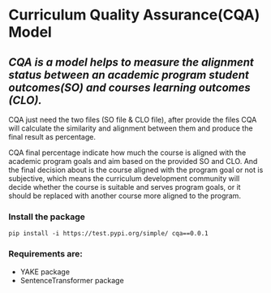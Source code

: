 # Curriculum Quality Assurance(CQA) Model




***CQA is a model helps to measure the alignment status between an academic program 
student outcomes(SO) and courses learning outcomes (CLO).***
---

CQA just need the two files (SO file & CLO file), after provide the files CQA will 
calculate the similarity and alignment between them and produce the final result as
percentage.

CQA final percentage indicate how much the course is aligned with the academic 
program goals and aim based on the provided SO and CLO. And the final decision 
about is the course aligned with the program goal or not is subjective, which means
the curriculum development community will decide whether the course is suitable 
and serves program goals, or it should be replaced with another course more aligned
to the program.


### Install the package
`pip install -i https://test.pypi.org/simple/ cqa==0.0.1`


### Requirements are:
- YAKE package
- SentenceTransformer package 



